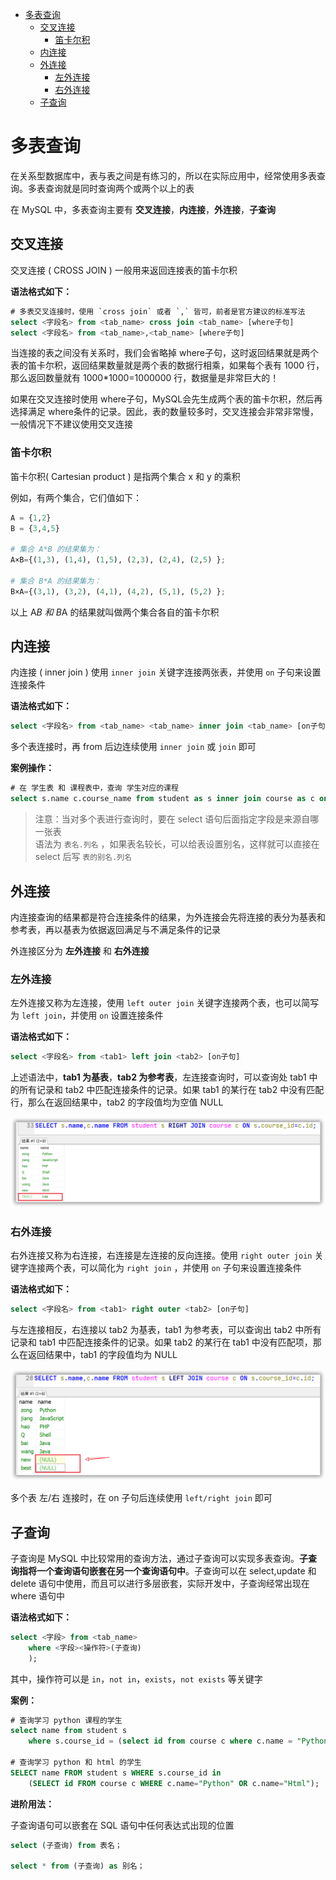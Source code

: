 <!-- TOC -->

- [多表查询](#%e5%a4%9a%e8%a1%a8%e6%9f%a5%e8%af%a2)
  - [交叉连接](#%e4%ba%a4%e5%8f%89%e8%bf%9e%e6%8e%a5)
    - [笛卡尔积](#%e7%ac%9b%e5%8d%a1%e5%b0%94%e7%a7%af)
  - [内连接](#%e5%86%85%e8%bf%9e%e6%8e%a5)
  - [外连接](#%e5%a4%96%e8%bf%9e%e6%8e%a5)
    - [左外连接](#%e5%b7%a6%e5%a4%96%e8%bf%9e%e6%8e%a5)
    - [右外连接](#%e5%8f%b3%e5%a4%96%e8%bf%9e%e6%8e%a5)
  - [子查询](#%e5%ad%90%e6%9f%a5%e8%af%a2)

<!-- /TOC -->

# 多表查询

在关系型数据库中，表与表之间是有练习的，所以在实际应用中，经常使用多表查询。多表查询就是同时查询两个或两个以上的表

在 MySQL 中，多表查询主要有 **交叉连接**，**内连接**，**外连接**，**子查询**

## 交叉连接

交叉连接 ( CROSS JOIN ) 一般用来返回连接表的笛卡尔积

**语法格式如下：**

```sql
# 多表交叉连接时，使用 `cross join` 或者 `,` 皆可，前者是官方建议的标准写法
select <字段名> from <tab_name> cross join <tab_name> [where子句]
select <字段名> from <tab_name>,<tab_name> [where子句]
```

当连接的表之间没有关系时，我们会省略掉 where子句，这时返回结果就是两个表的笛卡尔积，返回结果数量就是两个表的数据行相乘，如果每个表有 1000 行，那么返回数量就有 1000*1000=1000000 行，数据量是非常巨大的！

如果在交叉连接时使用 where子句，MySQL会先生成两个表的笛卡尔积，然后再选择满足 where条件的记录。因此，表的数量较多时，交叉连接会非常非常慢，一般情况下不建议使用交叉连接

### 笛卡尔积

笛卡尔积( Cartesian product ) 是指两个集合 x 和 y 的乘积

例如，有两个集合，它们值如下：

```python
A = {1,2}
B = {3,4,5}

# 集合 A*B 的结果集为：
A×B={(1,3), (1,4), (1,5), (2,3), (2,4), (2,5) };

# 集合 B*A 的结果集为：
B×A={(3,1), (3,2), (4,1), (4,2), (5,1), (5,2) };
```
以上 A*B 和 B*A 的结果就叫做两个集合各自的笛卡尔积

## 内连接

内连接 ( inner join ) 使用 `inner join` 关键字连接两张表，并使用 `on` 子句来设置连接条件

**语法格式如下：**

```sql
select <字段名> from <tab_name> <tab_name> inner join <tab_name> [on子句]
```

多个表连接时，再 from 后边连续使用 `inner join` 或 `join` 即可

**案例操作：**

```sql
# 在 学生表 和 课程表中，查询 学生对应的课程
select s.name c.course_name from student as s inner join course as c on s.course_id = c.id
```

> 注意：当对多个表进行查询时，要在 select 语句后面指定字段是来源自哪一张表  
> 语法为 `表名.列名` ，如果表名较长，可以给表设置别名，这样就可以直接在 select 后写 `表的别名.列名`

## 外连接

内连接查询的结果都是符合连接条件的结果，为外连接会先将连接的表分为基表和参考表，再以基表为依据返回满足与不满足条件的记录

外连接区分为 **左外连接** 和 **右外连接**

### 左外连接

左外连接又称为左连接，使用 `left outer join` 关键字连接两个表，也可以简写为 `left join`，并使用 `on` 设置连接条件

**语法格式如下：**

```sql
select <字段名> from <tab1> left join <tab2> [on子句]
```

上述语法中，**tab1 为基表**，**tab2 为参考表**，左连接查询时，可以查询处 tab1 中的所有记录和 tab2 中匹配连接条件的记录。如果 tab1 的某行在 tab2 中没有匹配行，那么在返回结果中，tab2 的字段值均为空值 NULL

![img][img@1]

### 右外连接

右外连接又称为右连接，右连接是左连接的反向连接。使用 `right outer join` 关键字连接两个表，可以简化为 `right join` ，并使用 `on` 子句来设置连接条件

**语法格式如下：**

```sql
select <字段名> from <tab1> right outer <tab2> [on子句]
```

与左连接相反，右连接以 tab2 为基表，tab1 为参考表，可以查询出 tab2 中所有记录和 tab1 中匹配连接条件的记录。如果 tab2 的某行在 tab1 中没有匹配项，那么在返回结果中，tab1 的字段值均为 NULL

![img][img@2]

多个表 左/右 连接时，在 on 子句后连续使用 `left/right join` 即可 


## 子查询

子查询是 MySQL 中比较常用的查询方法，通过子查询可以实现多表查询。**子查询指将一个查询语句嵌套在另一个查询语句中**。子查询可以在 select,update 和 delete 语句中使用，而且可以进行多层嵌套，实际开发中，子查询经常出现在 where 语句中

**语法格式如下：**

```sql
select <字段> from <tab_name>
    where <字段><操作符>(子查询)
    );
```

其中，操作符可以是 `in`，`not in`，`exists`，`not exists` 等关键字

**案例：**

```sql
# 查询学习 python 课程的学生
select name from student s
    where s.course_id = (select id from course c where c.name = "Python")

# 查询学习 python 和 html 的学生
SELECT name FROM student s WHERE s.course_id in
    (SELECT id FROM course c WHERE c.name="Python" OR c.name="Html");
```

**进阶用法：**

子查询语句可以嵌套在 SQL 语句中任何表达式出现的位置

```sql
select (子查询) from 表名；

select * from (子查询) as 别名；
```


[img@1]:https://raw.githubusercontent.com/zzzzls/Images/master/Study_nodes_img/%E6%95%B0%E6%8D%AE%E5%BA%93/mysql/05-08_01.png
[img@2]:https://raw.githubusercontent.com/zzzzls/Images/master/Study_nodes_img/%E6%95%B0%E6%8D%AE%E5%BA%93/mysql/05-08_02.png